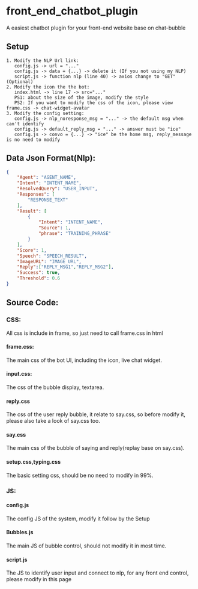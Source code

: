 # front_end_chatbot_plugin 

 A easiest chatbot plugin for your front-end website base on chat-bubble
 
## Setup
```
1. Modify the NLP Url link:
   config.js -> url = "..."
   config.js -> data = {...} -> delete it (If you not using my NLP)
   script.js -> function nlp (line 40) -> axios change to "GET" (Optional)
2. Modify the icon the the bot:
   index.html -> line 17 -> src="..."
   PS1: about the size of the image, modify the style
   PS2: If you want to modify the css of the icon, please view frame.css -> chat-widget-avatar
3. Modify the config setting:
   config.js -> nlp_noresponse_msg = "..." -> the default msg when can't identify
   config.js -> default_reply_msg = "..." -> answer must be "ice"
   config.js -> convo = {...} -> "ice" be the home msg, reply_message is no need to modify
```

## Data Json Format(Nlp):
```json
{
    "Agent": "AGENT_NAME",
    "Intent": "INTENT_NAME",
    "ResolvedQuery": "USER_INPUT",
    "Responses": [
        "RESPONSE_TEXT"
    ],
    "Result": [
        {
            "Intent": "INTENT_NAME",
            "Source": 1,
            "phrase": "TRAINING_PHRASE"
        }
    ],
    "Score": 1,
    "Speech": "SPEECH_RESULT",
    "ImageURL": "IMAGE_URL",
    "Reply":["REPLY_MSG1","REPLY_MSG2"],
    "Success": true,
    "Threshold": 0.6
}
```

## Source Code:
### CSS:
All css is include in frame, so just need to call frame.css in html

#### frame.css:
The main css of the bot UI, including the icon, live chat widget.

#### input.css:
The css of the bubble display, textarea.

#### reply.css
The css of the user reply bubble, it relate to say.css, so before modify it, please also take a look of say.css too.

#### say.css
The main css of the bubble of saying and reply(replay base on say.css).

#### setup.css,typing.css
The basic setting css, should be no need to modify in 99%.

### JS:
#### config.js
The config JS of the system, modify it follow by the Setup

#### Bubbles.js
The main JS of bubble control, should not modify it in most time.

#### script.js
The JS to identify user input and connect to nlp, for any front end control, please modify in this page